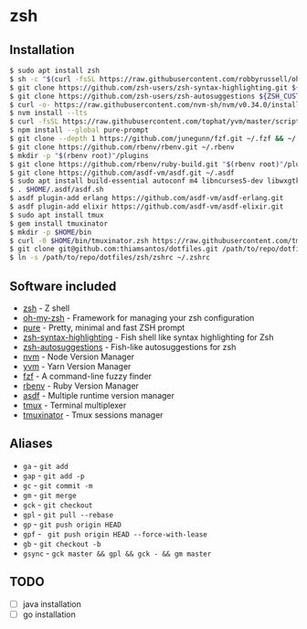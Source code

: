 # zsh

## Installation

```sh
$ sudo apt install zsh
$ sh -c "$(curl -fsSL https://raw.githubusercontent.com/robbyrussell/oh-my-zsh/master/tools/install.sh)"
$ git clone https://github.com/zsh-users/zsh-syntax-highlighting.git ${ZSH_CUSTOM:-~/.oh-my-zsh/custom}/plugins/zsh-syntax-highlighting
$ git clone https://github.com/zsh-users/zsh-autosuggestions ${ZSH_CUSTOM:-~/.oh-my-zsh/custom}/plugins/zsh-autosuggestions
$ curl -o- https://raw.githubusercontent.com/nvm-sh/nvm/v0.34.0/install.sh | bash
$ nvm install --lts
$ curl -fsSL https://raw.githubusercontent.com/tophat/yvm/master/scripts/install.js | node
$ npm install --global pure-prompt
$ git clone --depth 1 https://github.com/junegunn/fzf.git ~/.fzf && ~/.fzf/install
$ git clone https://github.com/rbenv/rbenv.git ~/.rbenv
$ mkdir -p "$(rbenv root)"/plugins
$ git clone https://github.com/rbenv/ruby-build.git "$(rbenv root)"/plugins/ruby-build
$ git clone https://github.com/asdf-vm/asdf.git ~/.asdf
$ sudo apt install build-essential autoconf m4 libncurses5-dev libwxgtk3.0-dev libgl1-mesa-dev libglu1-mesa-dev libpng-dev libssh-dev unixodbc-dev xsltproc fop
$ . $HOME/.asdf/asdf.sh
$ asdf plugin-add erlang https://github.com/asdf-vm/asdf-erlang.git
$ asdf plugin-add elixir https://github.com/asdf-vm/asdf-elixir.git
$ sudo apt install tmux
$ gem install tmuxinator
$ mkdir -p $HOME/bin
$ curl -0 $HOME/bin/tmuxinator.zsh https://raw.githubusercontent.com/tmuxinator/tmuxinator/master/completion/tmuxinator.zsh
$ git clone git@github.com:thiamsantos/dotfiles.git /path/to/repo/dotfiles
$ ln -s /path/to/repo/dotfiles/zsh/zshrc ~/.zshrc
```

## Software included

- [zsh](http://zsh.sourceforge.net/) - Z shell
- [oh-my-zsh](https://github.com/robbyrussell/oh-my-zsh) - Framework for managing your zsh configuration
- [pure](https://github.com/sindresorhus/pure) - Pretty, minimal and fast ZSH prompt
- [zsh-syntax-highlighting](https://github.com/zsh-users/zsh-syntax-highlighting) - Fish shell like syntax highlighting for Zsh
- [zsh-autosuggestions](https://github.com/zsh-users/zsh-autosuggestions) - Fish-like autosuggestions for zsh
- [nvm](https://github.com/nvm-sh/nvm) - Node Version Manager
- [yvm](https://github.com/tophat/yvm) - Yarn Version Manager
- [fzf](https://github.com/junegunn/fzf) - A command-line fuzzy finder
- [rbenv](https://github.com/rbenv/rbenv) - Ruby Version Manager
- [asdf](https://github.com/asdf-vm/asdf) - Multiple runtime version manager
- [tmux](https://github.com/tmux/tmux) - Terminal multiplexer
- [tmuxinator](https://github.com/tmuxinator/tmuxinator) - Tmux sessions manager

## Aliases

- `ga` - `git add`
- `gap` - `git add -p`
- `gc` - `git commit -m`
- `gm` - `git merge`
- `gck` - `git checkout`
- `gpl` - `git pull --rebase`
- `gp` - `git push origin HEAD`
- `gpf` - ` git push origin HEAD --force-with-lease`
- `gb` - `git checkout -b`
- `gsync` - `gck master && gpl && gck - && gm master`

## TODO

- [ ] java installation
- [ ] go installation
